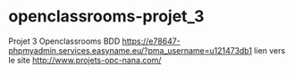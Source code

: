 # openclassrooms-projet_3
Projet 3 Openclassrooms
BDD
https://e78647-phpmyadmin.services.easyname.eu/?pma_username=u121473db1
lien vers le site
http://www.projets-opc-nana.com/


